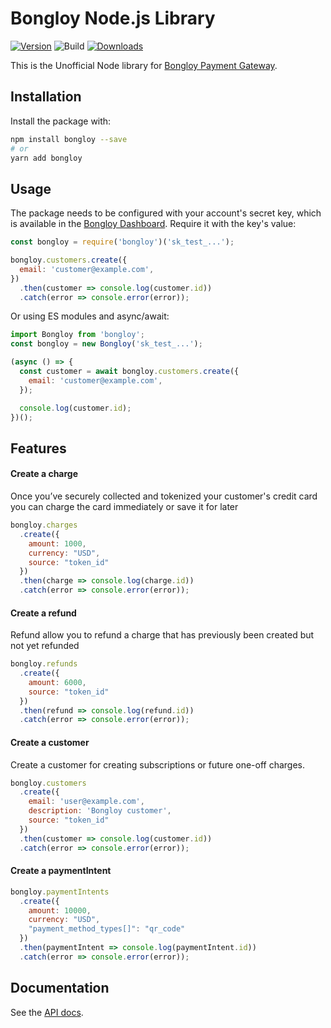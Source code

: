 # Bongloy Node.js Library

[![Version](https://img.shields.io/npm/v/bongloy.svg)](https://www.npmjs.org/package/bongloy)
![Build](https://github.com/bongloy-community/bongloy-node/workflows/Build/badge.svg)
[![Downloads](https://img.shields.io/npm/dm/bongloy.svg)](https://www.npmjs.com/package/bongloy)

This is the Unofficial Node library for [Bongloy Payment Gateway](https://www.bongloy.com/).

## Installation

Install the package with:

```sh
npm install bongloy --save
# or
yarn add bongloy
```

## Usage

The package needs to be configured with your account's secret key, which is
available in the [Bongloy Dashboard](https://sandbox.bongloy.com/dashboard/api_keys). Require it with the key's
value:
```js
const bongloy = require('bongloy')('sk_test_...');

bongloy.customers.create({
  email: 'customer@example.com',
})
  .then(customer => console.log(customer.id))
  .catch(error => console.error(error));
```
Or using ES modules and async/await:

```js
import Bongloy from 'bongloy';
const bongloy = new Bongloy('sk_test_...');

(async () => {
  const customer = await bongloy.customers.create({
    email: 'customer@example.com',
  });

  console.log(customer.id);
})();
```

## Features

#### Create a charge
Once you’ve securely collected and tokenized your customer's credit card you can charge the card immediately or save it for later
```js
bongloy.charges
  .create({
    amount: 1000,
    currency: "USD",
    source: "token_id"
  })
  .then(charge => console.log(charge.id))
  .catch(error => console.error(error));

```

#### Create a refund
Refund allow you to refund a charge that has previously been created but not yet refunded

```js
bongloy.refunds
  .create({
    amount: 6000,
    source: "token_id"
  })
  .then(refund => console.log(refund.id))
  .catch(error => console.error(error));

```

#### Create a customer
Create a customer for creating subscriptions or future one-off charges.

```js
bongloy.customers
  .create({
    email: 'user@example.com',
    description: 'Bongloy customer',
    source: "token_id"
  })
  .then(customer => console.log(customer.id))
  .catch(error => console.error(error));

```

#### Create a paymentIntent

```js
bongloy.paymentIntents
  .create({
    amount: 10000,
    currency: "USD",
    "payment_method_types[]": "qr_code"
  })
  .then(paymentIntent => console.log(paymentIntent.id))
  .catch(error => console.error(error));

```

## Documentation

See the [API docs](https://sandbox.bongloy.com/documentation).
